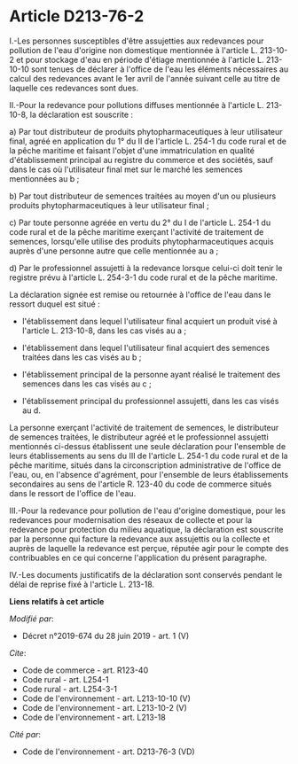 # Article D213-76-2

I.-Les personnes susceptibles d'être assujetties aux redevances pour pollution de l'eau d'origine non domestique mentionnée à
l'article L. 213-10-2 et pour stockage d'eau en période d'étiage mentionnée à l'article L. 213-10-10 sont tenues de déclarer
à l'office de l'eau les éléments nécessaires au calcul des redevances avant le 1er avril de l'année suivant celle au titre de
laquelle ces redevances sont dues. 

II.-Pour la redevance pour pollutions diffuses mentionnée à l'article L. 213-10-8, la déclaration est souscrite : 

a) Par tout distributeur de produits phytopharmaceutiques à leur utilisateur final, agréé en application du 1° du II de
l'article L. 254-1 du code rural et de la pêche maritime et faisant l'objet d'une immatriculation en qualité d'établissement
principal au registre du commerce et des sociétés, sauf dans le cas où l'utilisateur final met sur le marché les semences
mentionnées au b ; 

b) Par tout distributeur de semences traitées au moyen d'un ou plusieurs produits phytopharmaceutiques à leur utilisateur
final ; 

c) Par toute personne agréée en vertu du 2° du I de l'article L. 254-1 du code rural et de la pêche maritime exerçant
l'activité de traitement de semences, lorsqu'elle utilise des produits phytopharmaceutiques acquis auprès d'une personne
autre que celle mentionnée au a ; 

d) Par le professionnel assujetti à la redevance lorsque celui-ci doit tenir le registre prévu à l'article L. 254-3-1 du code
rural et de la pêche maritime. 

La déclaration signée est remise ou retournée à l'office de l'eau dans le ressort duquel est situé :

- l'établissement dans lequel l'utilisateur final acquiert un produit visé à l'article L. 213-10-8, dans les cas visés au a ;

- l'établissement dans lequel l'utilisateur final acquiert des semences traitées dans les cas visés au b ;

- l'établissement principal de la personne ayant réalisé le traitement des semences dans les cas visés au c ;

- l'établissement principal du professionnel assujetti, dans les cas visés au d. 

La personne exerçant l'activité de traitement de semences, le distributeur de semences traitées, le distributeur agréé et le
professionnel assujetti mentionnés ci-dessus établissent une seule déclaration pour l'ensemble de leurs établissements au
sens du III de l'article L. 254-1 du code rural et de la pêche maritime, situés dans la circonscription administrative de
l'office de l'eau, ou, en l'absence d'agrément, pour l'ensemble de leurs établissements secondaires au sens de l'article R.
123-40 du code de commerce situés dans le ressort de l'office de l'eau. 

III.-Pour la redevance pour pollution de l'eau d'origine domestique, pour les redevances pour modernisation des réseaux de
collecte et pour la redevance pour protection du milieu aquatique, la déclaration est souscrite par la personne qui facture
la redevance aux assujettis ou la collecte et auprès de laquelle la redevance est perçue, réputée agir pour le compte des
contribuables en ce qui concerne l'application du présent paragraphe. 

IV.-Les documents justificatifs de la déclaration sont conservés pendant le délai de reprise fixé à l'article L. 213-18.

**Liens relatifs à cet article**

_Modifié par_:

  - Décret n°2019-674 du 28 juin 2019 - art. 1 (V)

_Cite_:

  - Code de commerce - art. R123-40
  - Code rural - art. L254-1
  - Code rural - art. L254-3-1
  - Code de l'environnement - art. L213-10-10 (V)
  - Code de l'environnement - art. L213-10-2 (V)
  - Code de l'environnement - art. L213-18

_Cité par_:

  - Code de l'environnement - art. D213-76-3 (VD)
